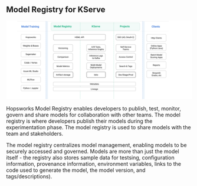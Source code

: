 
## Model Registry for KServe

<img src="/assets/images/concepts/mlops/model-registry.svg">

Hopsworks Model Registry enables developers to publish, test, monitor, govern and share models for collaboration with other teams. 
The model registry is where developers publish their models during the experimentation phase.
The model registry is used to share models with the team and stakeholders.

The model registry centralizes model management, enabling models to be securely accessed and governed. Models are more than just the model itself - the registry also stores sample data for testsing, configuration information, provenance information, environment variables, links to the code used to generate the model, the model version, and tags/descriptions). 

